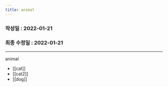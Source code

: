 ```yaml
---
title: animal
---
```

### 작성일 : 2022-01-21 
### 최종 수정일 : 2022-01-21
----

animal

- [[cat]]
- [[cat2]]
- [[dog]]